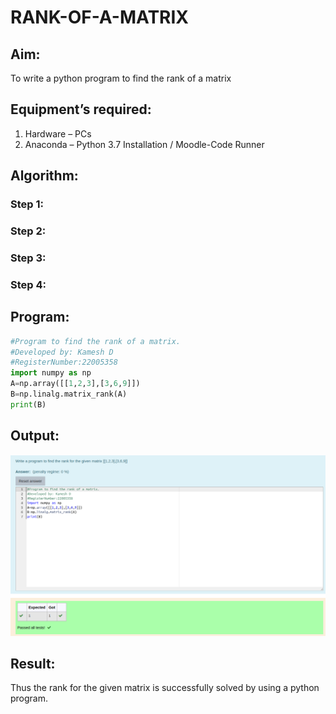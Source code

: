 # RANK-OF-A-MATRIX
## Aim:
To write a python program to find the rank of a matrix
## Equipment’s required:
1. 	Hardware – PCs
2. 	Anaconda – Python 3.7 Installation / Moodle-Code Runner
## Algorithm:
### Step 1: 
### Step 2: 
### Step 3:
### Step 4:
## Program:
```python
#Program to find the rank of a matrix.
#Developed by: Kamesh D
#RegisterNumber:22005358
import numpy as np
A=np.array([[1,2,3],[3,6,9]])
B=np.linalg.matrix_rank(A)
print(B)
```
## Output:
![](/Matrix.png)
## Result:
Thus the rank for the given matrix is successfully solved by  using a python program.

